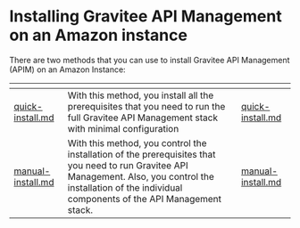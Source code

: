 # Installing Gravitee API Management on an Amazon instance

There are two methods that you can use to install Gravitee API Management (APIM) on an Amazon Instance:

<table data-card-size="large" data-view="cards"><thead><tr><th data-type="content-ref"></th><th></th><th data-hidden data-card-target data-type="content-ref"></th></tr></thead><tbody><tr><td><a href="quick-install.md">quick-install.md</a></td><td>With this method, you install all the prerequisites that you need to run the full Gravitee API Management stack with minimal configuration</td><td><a href="quick-install.md">quick-install.md</a></td></tr><tr><td><a href="manual-install.md">manual-install.md</a></td><td>With this method, you control the installation of the prerequisites that you need to run Gravitee API Management. Also, you control the installation of the individual components of the API Management stack. </td><td><a href="manual-install.md">manual-install.md</a></td></tr></tbody></table>

